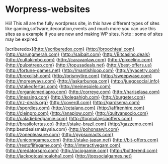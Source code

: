 # Worpress-websites

Hii!
This all are the fully wordpress site, in this have different types of sites like gaming,software,decoration,events and much more you can use this sites as a example
if you are new and making WP sites.
Note : some of sites may be expired.

[scriberedox]{http://scriberedox.com}
{http://broochteal.com}
{http://sarungmerah.com}
{http://saibait.com}
{http://Bitcasino.deals}
{http://cultakimbo.com}
{http://caravanlaw.com}
{http://pixcelinc.com}
{http://pulpstreep.com}
{http://topusadeals.net}
{http://best-offers.us}
{http://fortune-games.net}
{http://mantishloop.com}
{http://hyacetry.com}
{http://brexolish.com}
{http://prismytire.com}
{http://sweepwase.com}
{http://moreeways.com}
{http://laskarbunga.com}
{http://juegosocial.info}
{http://stakeofertas.com}
{http://meinespielo.com}
{http://organicmediapro.com}
{http://correye.com}
{http://hariselasa.com}
{http://inessing.com}
{http://kolegahigh.com}
{http://burgeter.com}
{http://nz-deals.org}
{http://coverdl.com}
{http://gardsema.com}
{http://spordies.com}
{http://cetalano.com}
{http://affirenhire.com}
{http://cleinpro.com}
{http://anaplow.com}
{http://quitvansocio.com}
{http://caladiebedgamie.com}
{http://topmalaysiaoffers.com}
{http://brasilofertas.co}
{http://stake-brazil.com}
{http://gazzemo.com}
{http:bestdealsmalaysia.com}
{http://pohonsawit.com}
{http://zonepleasure.com}
{http://gypsumacts.com}
{http://unicomgames.com}
{http://stake-japan.net}
{http://bit-offers.com}
{http://restoflifegame.com}
{http://interactivegam.com}
{http://predatorspro.com}
{http://ociogamie.com}
{http://boltterend.com}
{http://jackpotcasinoaloha1.com}
{http://topsocialgames.net}
